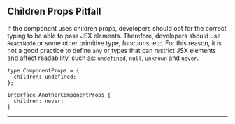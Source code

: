 ## Children Props Pitfall
If the component uses children props, developers should opt for the correct typing to be able to pass JSX elements. Therefore, developers should use ``ReactNode`` or some other primitive type, functions, etc. For this reason, it is not a good practice to define ``any`` or types that can restrict JSX elements and affect readability, such as: ``undefined``, ``null``, ``unknown`` and ``never``.

```tsx
type ComponentProps = {
  children: undefined;
};

interface AnotherComponentProps {
  children: never;
}
```

---